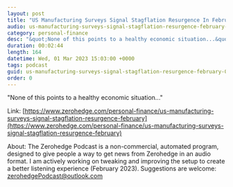 ```yaml
---
layout: post
title: "US Manufacturing Surveys Signal Stagflation Resurgence In February"
audio: us-manufacturing-surveys-signal-stagflation-resurgence-february-0
category: personal-finance
desc: "&quot;None of this points to a healthy economic situation...&quot;"
duration: 00:02:44
length: 164
datetime: Wed, 01 Mar 2023 15:03:00 +0000
tags: podcast
guid: us-manufacturing-surveys-signal-stagflation-resurgence-february-0
order: 0
---
```

&quot;None of this points to a healthy economic situation...&quot;

Link: [https://www.zerohedge.com/personal-finance/us-manufacturing-surveys-signal-stagflation-resurgence-february](https://www.zerohedge.com/personal-finance/us-manufacturing-surveys-signal-stagflation-resurgence-february)

About: The Zerohedge Podcast is a non-commercial, automated program, designed to give people a way to get news from Zerohedge in an audio format.  I am actively working on tweaking and improving the setup to create a better listening experience (February 2023).  Suggestions are welcome: [zerohedgePodcast@outlook.com](mailto:zerohedgePodcast@outlook.com)